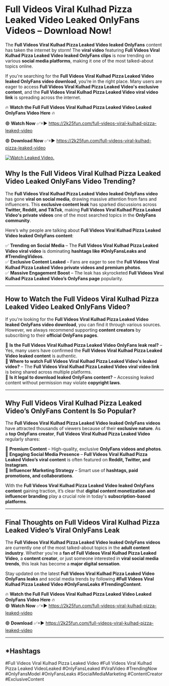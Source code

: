 # Full Videos Viral Kulhad Pizza Leaked Video Leaked OnlyFans Videos – Download Now!

The **Full Videos Viral Kulhad Pizza Leaked Video leaked OnlyFans** content has taken the internet by storm! The **viral video** featuring **Full Videos Viral Kulhad Pizza Leaked Video leaked OnlyFans clips** is now trending on various **social media platforms**, making it one of the most talked-about topics online.  

If you're searching for the **Full Videos Viral Kulhad Pizza Leaked Video leaked OnlyFans video download**, you’re in the right place. Many users are eager to access **Full Videos Viral Kulhad Pizza Leaked Video's exclusive content**, and the **Full Videos Viral Kulhad Pizza Leaked Video viral video link** is spreading across the internet.  

🔥 **Watch the Full Full Videos Viral Kulhad Pizza Leaked Video Leaked OnlyFans Video Here** 🔥  

🟢 **Watch Now** ✅=► https://2k25fun.com/full-videos-viral-kulhad-pizza-leaked-video

🟢 **Download Now** ✅=► https://2k25fun.com/full-videos-viral-kulhad-pizza-leaked-video

[![Watch Leaked Video.](https://miro.medium.com/v2/resize:fit:828/format:webp/1*cilzJN44JGOrTw9NJCrNHA.gif "Watch Leaked Video")](https://2k25fun.com/full-videos-viral-kulhad-pizza-leaked-video)

## **Why Is the Full Videos Viral Kulhad Pizza Leaked Video Leaked OnlyFans Video Trending?**  

The **Full Videos Viral Kulhad Pizza Leaked Video leaked OnlyFans video** has gone **viral on social media**, drawing massive attention from fans and influencers. This **exclusive content leak** has sparked discussions across **Twitter, Reddit, and TikTok**, making **Full Videos Viral Kulhad Pizza Leaked Video's private videos** one of the most searched topics in the **OnlyFans community**.  

Here’s why people are talking about **Full Videos Viral Kulhad Pizza Leaked Video leaked OnlyFans content**:  

✅ **Trending on Social Media** – The **Full Videos Viral Kulhad Pizza Leaked Video viral video** is dominating **hashtags like #OnlyFansLeaks and #TrendingVideos**.  
✅ **Exclusive Content Leaked** – Fans are eager to see the **Full Videos Viral Kulhad Pizza Leaked Video private videos and premium photos**.  
✅ **Massive Engagement Boost** – The leak has skyrocketed **Full Videos Viral Kulhad Pizza Leaked Video’s OnlyFans page** popularity.  

---

## **How to Watch the Full Videos Viral Kulhad Pizza Leaked Video Leaked OnlyFans Video?**  

If you're looking for the **Full Videos Viral Kulhad Pizza Leaked Video leaked OnlyFans video download**, you can find it through various sources. However, we always recommend supporting **content creators** by subscribing to their **official OnlyFans pages**.  

🔹 **Is the Full Videos Viral Kulhad Pizza Leaked Video OnlyFans leak real?** – Yes, many users have confirmed the **Full Videos Viral Kulhad Pizza Leaked Video leaked content** is authentic.  
🔹 **Where to watch Full Videos Viral Kulhad Pizza Leaked Video's leaked video?** – The **Full Videos Viral Kulhad Pizza Leaked Video viral video link** is being shared across multiple platforms.  
🔹 **Is it legal to download leaked OnlyFans content?** – Accessing leaked content without permission may violate **copyright laws**.  

---

## **Why Full Videos Viral Kulhad Pizza Leaked Video’s OnlyFans Content Is So Popular?**  

The **Full Videos Viral Kulhad Pizza Leaked Video leaked OnlyFans videos** have attracted thousands of viewers because of their **exclusive nature**. As a **top OnlyFans creator**, **Full Videos Viral Kulhad Pizza Leaked Video** regularly shares:  

📌 **Premium Content** – High-quality, exclusive **OnlyFans videos and photos**.  
📌 **Engaging Social Media Presence** – **Full Videos Viral Kulhad Pizza Leaked Video’s viral content** is often featured on **Reddit, Twitter, and Instagram**.  
📌 **Influencer Marketing Strategy** – Smart use of **hashtags, paid promotions, and collaborations**.  

With the **Full Videos Viral Kulhad Pizza Leaked Video leaked OnlyFans content** gaining traction, it’s clear that **digital content monetization and influencer branding** play a crucial role in today's **subscription-based platforms**.  

---

## **Final Thoughts on Full Videos Viral Kulhad Pizza Leaked Video’s Viral OnlyFans Leak**  

The **Full Videos Viral Kulhad Pizza Leaked Video leaked OnlyFans videos** are currently one of the most talked-about topics in the **adult content industry**. Whether you're a **fan of Full Videos Viral Kulhad Pizza Leaked Video**, a **content creator**, or just someone interested in **viral social media trends**, this leak has become a **major digital sensation**.  

Stay updated on the latest **Full Videos Viral Kulhad Pizza Leaked Video OnlyFans leaks** and social media trends by following **#Full Videos Viral Kulhad Pizza Leaked Video #OnlyFansLeaks #TrendingContent**.  

🔥 **Watch the Full Full Videos Viral Kulhad Pizza Leaked Video Leaked OnlyFans Video Here** 🔥  
🟢 **Watch Now** ✅=► https://2k25fun.com/full-videos-viral-kulhad-pizza-leaked-video

🟢 **Download** ✅=► https://2k25fun.com/full-videos-viral-kulhad-pizza-leaked-video

---

## *Hashtags
#Full Videos Viral Kulhad Pizza Leaked Video #Full Videos Viral Kulhad Pizza Leaked VideoLeaked #OnlyFansLeaked #ViralVideo #TrendingNow #OnlyFansModel #OnlyFansLeaks #SocialMediaMarketing #ContentCreator #ExclusiveContent  